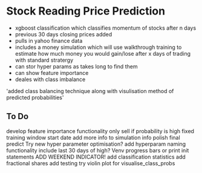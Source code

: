 # Stock Reading Price Prediction

- xgboost classification which classifies momentum of stocks after n days
- previous 30 days closing prices added
- pulls in yahoo finance data
- includes a money simulation which will use walkthrough training to estimate how much money you would gain/lose after x days of trading with standard stratergy
- can stor hyper params as takes long to find them
- can show feature importance
- deales with class imbalance

'added class balancing technique along with visulisation method of predicted probabilities'

## To Do

develop feature importance functionality
only sell if probability is high
fixed training window
start date
add more info to simulation info
polish final predict
Try new hyper parameter optimisation?
add hyperparam naming functionality
include last 30 days of high?
Venv
progress bars or print init statements
ADD WEEKEND INDICATOR!
add classification statistics
add fractional shares
add testing
try violin plot for visualise_class_probs